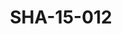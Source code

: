 ---
pid: SHA-15-012
title: SHA-15-012
language: ar
collection: شرحبيل احمد
original_label: 
rights: شرحبيل احمد
location_of_original: شرحبيل احمد
photographer_or_studio: 
scanned_from: photograph 12.1 by 16.4
_date: '1962'
location: أثيوبيا، اديس ابابا
description: شرحبيل احمد واخرين من ضمنهم عبد اللطيف خضر وعلي نور الجليل وطيوبا وحسن
  سروجي واحمد داؤود
additional_notes: 
permission_display: 'yes'
on_server: 'no'
on_website: 'no'
permalink: /archive/ar/sha-15-012.html
layout: photo-page
---